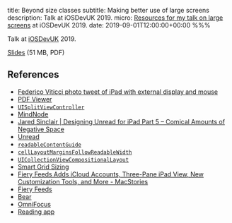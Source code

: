 title: Beyond size classes
subtitle: Making better use of large screens
description: Talk at iOSDevUK 2019.
micro: [Resources for my talk on large screens]() at iOSDevUK 2019.
date: 2019-09-01T12:00:00+00:00
%%%

Talk at [iOSDevUK](https://www.iosdevuk.com/) 2019.

[Slides](https://files.douglashill.co/slides-beyond-size-classes-iOSDevUK-2019.pdf) (51 MB, PDF)

## References

- [Federico Viticci photo tweet of iPad with external display and mouse](https://twitter.com/viticci/status/1141359633774403584)
- [PDF Viewer](https://pdfviewer.io/)
- [`UISplitViewController`](https://developer.apple.com/documentation/uikit/uisplitviewcontroller)
- [MindNode](https://mindnode.com/)
- [Jared Sinclair | Designing Unread for iPad Part 5 – Comical Amounts of Negative Space](https://jaredsinclair.com/2014/04/15/designing-unread-for-ipad-part-5.html)
- [Unread](https://www.goldenhillsoftware.com/unread/)
- [`readableContentGuide`](https://developer.apple.com/documentation/uikit/uiview/1622644-readablecontentguide)
- [`cellLayoutMarginsFollowReadableWidth`](https://developer.apple.com/documentation/uikit/uitableview/1614849-celllayoutmarginsfollowreadablew)
- [`UICollectionViewCompositionalLayout`](https://developer.apple.com/documentation/uikit/uicollectionviewcompositionallayout)
- [Smart Grid Sizing](https://pspdfkit.com/blog/2018/smart-grid-sizing/)
- [Fiery Feeds Adds iCloud Accounts, Three-Pane iPad View, New Customization Tools, and More - MacStories](https://www.macstories.net/reviews/fiery-feeds-adds-icloud-accounts-three-pane-ipad-view-new-customization-tools-and-more/)
- [Fiery Feeds](http://cocoacake.net/apps/fiery/)
- [Bear](https://bear.app/)
- [OmniFocus](https://www.omnigroup.com/omnifocus)
- [Reading app](/reading-app/)

